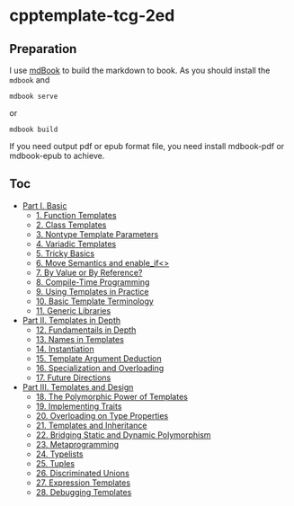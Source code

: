 # cpptemplate-tcg-2ed

## Preparation
I use [mdBook](https://github.com/rust-lang/mdBook) to build the markdown to book. As you should install the `mdbook` and 
```
mdbook serve 
```
or 
```
mdbook build 
```

If you need output pdf or epub format file, you need install mdbook-pdf or mdbook-epub to achieve.

## Toc
- [Part I. Basic](src/part1.basic.md)
  - [1. Function Templates](src/1.function-templates.md)
  - [2. Class Templates](src/2.class-templates.md)
  - [3. Nontype Template Parameters](src/3.nontype-template-parameters.md)
  - [4. Variadic Templates](src/4.variadic-templates.md)
  - [5. Tricky Basics](src/5.tricky-basics.md)
  - [6. Move Semantics and enable_if<>](src/6.move-semantics-and-enable-if.md)
  - [7. By Value or By Reference?](src/7.by-value-or-by-reference.md)
  - [8. Compile-Time Programming](src/8.compile-time-programming.md)
  - [9. Using Templates in Practice](src/9.using-templates-in-practice.md)
  - [10. Basic Template Terminology](src/10.basic-template-terminology.md)
  - [11. Generic Libraries](src/11.generic-libraries.md)
- [Part II. Templates in Depth](src/part2.templates-in-depth.md)
  - [12. Fundamentails in Depth](src/12.fundamentals-in-depth.md)
  - [13. Names in Templates](src/13.names-in-templates.md)
  - [14. Instantiation](src/14.instantiation.md)
  - [15. Template Argument Deduction](src/15.template-argument-deduction.md)
  - [16. Specialization and Overloading](src/16.specialization-and-overloading.md)
  - [17. Future Directions](17.future-directions.md)
- [Part III. Templates and Design](src/part3.templates-and-design.md)
  - [18. The Polymorphic Power of Templates](src/18.the-polymorphic-power-of-templates.md)
  - [19. Implementing Traits](src/19.implementing-traits.md)
  - [20. Overloading on Type Properties](src/20.overloading-on-type-properties.md)
  - [21. Templates and Inheritance](src/21.templates-and-inheritance.md)
  - [22. Bridging Static and Dynamic Polymorphism](src/22.bridgin-static-and-dynamic-polymorphism.md)
  - [23. Metaprogramming](src/23.metaprogramming.md)
  - [24. Typelists](src/24.typelists.md)
  - [25. Tuples](src/25.tuples.md)
  - [26. Discriminated Unions](src/26.discriminated-unions.md)
  - [27. Expression Templates](src/27.expression-templates.md)
  - [28. Debugging Templates](src/28.debugging-templates.md)


